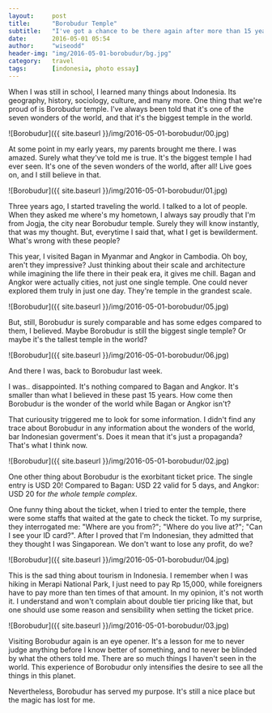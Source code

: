 ```yaml
---
layout:     post
title:      "Borobudur Temple"
subtitle:   "I've got a chance to be there again after more than 15 years. Time passed, things changed. How's Borobudur now in the eye of my adult-self?"
date:       2016-05-01 05:54
author:     "wiseodd"
header-img: "img/2016-05-01-borobudur/bg.jpg"
category:   travel
tags:       [indonesia, photo essay]
---
```


When I was still in school, I learned many things about Indonesia. Its geography, history, sociology, culture, and many more. One thing that we're proud of is Borobudur temple. I've always been told that it's one of the seven wonders of the world, and that it's the biggest temple in the world.

![Borobudur]({{ site.baseurl }}/img/2016-05-01-borobudur/00.jpg)

At some point in my early years, my parents brought me there. I was amazed. Surely what they've told me is true. It's the biggest temple I had ever seen. It's one of the seven wonders of the world, after all! Live goes on, and I still believe in that.

![Borobudur]({{ site.baseurl }}/img/2016-05-01-borobudur/01.jpg)

Three years ago, I started traveling the world. I talked to a lot of people. When they asked me where's my hometown, I always say proudly that I'm from Jogja, the city near Borobudur temple. Surely they will know instantly, that was my thought. But, everytime I said that, what I get is bewilderment. What's wrong with these people?

This year, I visited Bagan in Myanmar and Angkor in Cambodia. Oh boy, aren't they impressive? Just thinking about their scale and architecture while imagining the life there in their peak era, it gives me chill. Bagan and Angkor were actually cities, not just one single temple. One could never explored them truly in just one day. They're temple in the grandest scale.

![Borobudur]({{ site.baseurl }}/img/2016-05-01-borobudur/05.jpg)

But, still, Borobudur is surely comparable and has some edges compared to them, I believed. Maybe Borobudur is still the biggest single temple? Or maybe it's the tallest temple in the world?

![Borobudur]({{ site.baseurl }}/img/2016-05-01-borobudur/06.jpg)

And there I was, back to Borobudur last week.

I was.. disappointed. It's nothing compared to Bagan and Angkor. It's smaller than what I believed in these past 15 years. How come then Borobudur is the wonder of the world while Bagan or Angkor isn't?

That curiousity triggered me to look for some information. I didn't find any trace about Borobudur in any information about the wonders of the world, bar Indonesian goverment's. Does it mean that it's just a propaganda? That's what I think now.

![Borobudur]({{ site.baseurl }}/img/2016-05-01-borobudur/02.jpg)

One other thing about Borobudur is the exorbitant ticket price. The single entry is USD 20! Compared to Bagan: USD 22 valid for 5 days, and Angkor: USD 20 for _the whole temple complex_.

One funny thing about the ticket, when I tried to enter the temple, there were some staffs that waited at the gate to check the ticket. To my surprise, they interrogated me: "Where are you from?"; "Where do you live at?"; "Can I see your ID card?". After I proved that I'm Indonesian, they admitted that they thought I was Singaporean. We don't want to lose any profit, do we?

![Borobudur]({{ site.baseurl }}/img/2016-05-01-borobudur/04.jpg)

This is the sad thing about tourism in Indonesia. I remember when I was hiking in Merapi National Park, I just need to pay Rp 15,000, while foreigners have to pay more than ten times of that amount. In my opinion, it's not worth it. I understand and won't complain about double tier pricing like that, but one should use some reason and sensibility when setting the ticket price.

![Borobudur]({{ site.baseurl }}/img/2016-05-01-borobudur/03.jpg)

Visiting Borobudur again is an eye opener. It's a lesson for me to never judge anything before I know better of something, and to never be blinded by what the others told me. There are so much things I haven't seen in the world. This experience of Borobudur only intensifies the desire to see all the things in this planet.

Nevertheless, Borobudur has served my purpose. It's still a nice place but the magic has lost for me.
